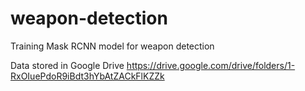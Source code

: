# weapon-detection
Training Mask RCNN model for weapon detection

Data stored in Google Drive
https://drive.google.com/drive/folders/1-RxOIuePdoR9iBdt3hYbAtZACkFlKZZk
